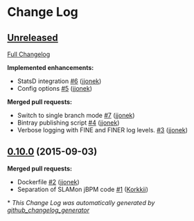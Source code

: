 # Change Log

## [Unreleased](https://github.com/SLAMon/slamon-jbpm/tree/HEAD)

[Full Changelog](https://github.com/SLAMon/slamon-jbpm/compare/0.10.0...HEAD)

**Implemented enhancements:**

- StatsD integration [\#6](https://github.com/SLAMon/slamon-jbpm/pull/6) ([jjonek](https://github.com/jjonek))
- Config options [\#5](https://github.com/SLAMon/slamon-jbpm/pull/5) ([jjonek](https://github.com/jjonek))

**Merged pull requests:**

- Switch to single branch mode [\#7](https://github.com/SLAMon/slamon-jbpm/pull/7) ([jjonek](https://github.com/jjonek))
- Bintray publishing script [\#4](https://github.com/SLAMon/slamon-jbpm/pull/4) ([jjonek](https://github.com/jjonek))
- Verbose logging with FINE and FINER log levels. [\#3](https://github.com/SLAMon/slamon-jbpm/pull/3) ([jjonek](https://github.com/jjonek))

## [0.10.0](https://github.com/SLAMon/slamon-jbpm/tree/0.10.0) (2015-09-03)
**Merged pull requests:**

- Dockerfile [\#2](https://github.com/SLAMon/slamon-jbpm/pull/2) ([jjonek](https://github.com/jjonek))
- Separation of SLAMon jBPM code [\#1](https://github.com/SLAMon/slamon-jbpm/pull/1) ([Korkkii](https://github.com/Korkkii))



\* *This Change Log was automatically generated by [github_changelog_generator](https://github.com/skywinder/Github-Changelog-Generator)*